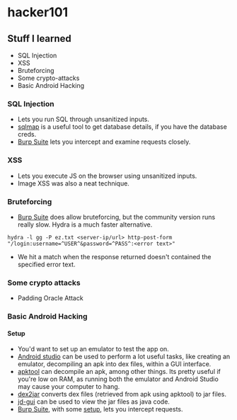 # hacker101

## Stuff I learned

- SQL Injection
- XSS
- Bruteforcing
- Some crypto-attacks
- Basic Android Hacking

### SQL Injection

- Lets you run SQL through unsanitized inputs.
- [sqlmap](http://sqlmap.org/) is a useful tool to get database details, if you have the database creds.
- [Burp Suite](https://portswigger.net/burp) lets you intercept and examine requests closely.

### XSS

- Lets you execute JS on the browser using unsanitized inputs.
- Image XSS was also a neat technique.

### Bruteforcing

- [Burp Suite](https://portswigger.net/burp) does allow bruteforcing, but the community version runs really slow. Hydra is a much faster alternative.

```
hydra -l gg -P ez.txt <server-ip/url> http-post-form "/login:username=^USER^&password=^PASS^:<error text>"
```

- We hit a match when the response returned doesn't contained the specified error text.

### Some crypto attacks

- Padding Oracle Attack

### Basic Android Hacking

#### Setup

- You'd want to set up an emulator to test the app on.
- [Android studio](https://developer.android.com/studio) can be used to perform a lot useful tasks, like creating an emulator, decompiling an apk into dex files, within a GUI interface.
- [apktool](https://ibotpeaches.github.io/Apktool/) can decompile an apk, among other things. Its pretty useful if you're low on RAM, as running both the emulator and Android Studio may cause your computer to hang.
- [dex2jar](https://github.com/pxb1988/dex2jar) converts dex files (retrieved from apk using apktool) to jar files.
- [jd-gui](https://github.com/java-decompiler/jd-gui) can be used to view the jar files as java code.
- [Burp Suite](https://portswigger.net/burp), with some [setup](https://portswigger.net/support/installing-burp-suites-ca-certificate-in-an-android-device), lets you intercept requests.
  